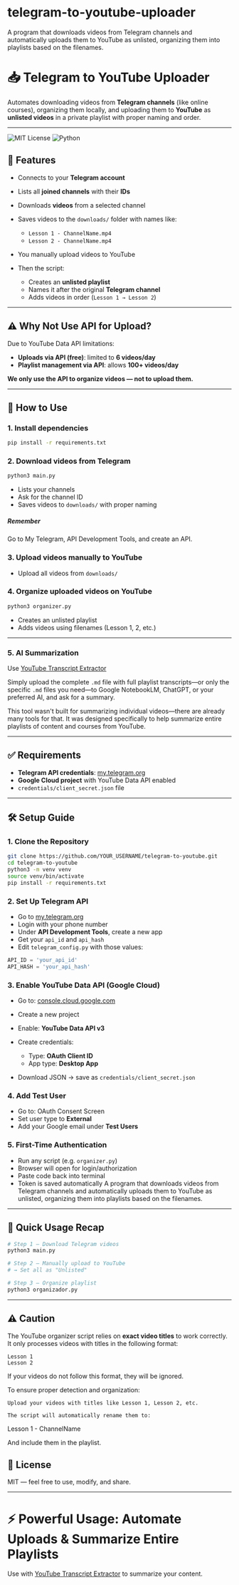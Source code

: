 # telegram-to-youtube-uploader
A program that downloads videos from Telegram channels and automatically uploads them to YouTube as unlisted, organizing them into playlists based on the filenames.

# 📥 Telegram to YouTube Uploader

Automates downloading videos from **Telegram channels** (like online courses), organizing them locally, and uploading them to **YouTube** as **unlisted videos** in a private playlist with proper naming and order.

---
![MIT License](https://img.shields.io/badge/license-MIT-green)
![Python](https://img.shields.io/badge/python-3.10+-blue)


## 🔧 Features

* Connects to your **Telegram account**
* Lists all **joined channels** with their **IDs**
* Downloads **videos** from a selected channel
* Saves videos to the `downloads/` folder with names like:

  * `Lesson 1 - ChannelName.mp4`
  * `Lesson 2 - ChannelName.mp4`
* You manually upload videos to YouTube
* Then the script:

  * Creates an **unlisted playlist**
  * Names it after the original **Telegram channel**
  * Adds videos in order (`Lesson 1 → Lesson 2`)

---

## ⚠️ Why Not Use API for Upload?

Due to YouTube Data API limitations:

* **Uploads via API (free)**: limited to **6 videos/day**
* **Playlist management via API**: allows **100+ videos/day**

**We only use the API to organize videos — not to upload them.**

---

## 🚀 How to Use

### 1. Install dependencies

```bash
pip install -r requirements.txt
```

### 2. Download videos from Telegram

```bash
python3 main.py
```

* Lists your channels
* Ask for the channel ID
* Saves videos to `downloads/` with proper naming

##### Remember
Go to My Telegram, API Development Tools, and create an API.


### 3. Upload videos manually to YouTube

* Upload all videos from `downloads/`

### 4. Organize uploaded videos on YouTube

```bash
python3 organizer.py
```

* Creates an unlisted playlist
* Adds videos using filenames (Lesson 1, 2, etc.)

---

### 5. AI Summarization

Use [YouTube Transcript Extractor](https://github.com/yiApollo/YouTube-Transcript-Extractor-Auto-Whisper-Fallback)

Simply upload the complete `.md` file with full playlist transcripts—or only the specific `.md` files you need—to Google NotebookLM, ChatGPT, or your preferred AI, and ask for a summary.

This tool wasn't built for summarizing individual videos—there are already many tools for that. It was designed specifically to help summarize entire playlists of content and courses from YouTube.


---

## ✅ Requirements

* **Telegram API credentials**: [my.telegram.org](https://my.telegram.org)
* **Google Cloud project** with YouTube Data API enabled
* `credentials/client_secret.json` file

---

## 🛠️ Setup Guide

### 1. Clone the Repository

```bash
git clone https://github.com/YOUR_USERNAME/telegram-to-youtube.git
cd telegram-to-youtube
python3 -m venv venv
source venv/bin/activate
pip install -r requirements.txt
```

### 2. Set Up Telegram API

* Go to [my.telegram.org](https://my.telegram.org)
* Login with your phone number
* Under **API Development Tools**, create a new app
* Get your `api_id` and `api_hash`
* Edit `telegram_config.py` with those values:

```python
API_ID = 'your_api_id'
API_HASH = 'your_api_hash'
```

### 3. Enable YouTube Data API (Google Cloud)

* Go to: [console.cloud.google.com](https://console.cloud.google.com)
* Create a new project
* Enable: **YouTube Data API v3**
* Create credentials:

  * Type: **OAuth Client ID**
  * App type: **Desktop App**
* Download JSON → save as `credentials/client_secret.json`

### 4. Add Test User

* Go to: OAuth Consent Screen
* Set user type to **External**
* Add your Google email under **Test Users**

### 5. First-Time Authentication

* Run any script (e.g. `organizer.py`)
* Browser will open for login/authorization
* Paste code back into terminal
* Token is saved automatically
A program that downloads videos from Telegram channels and automatically uploads them to YouTube as unlisted, organizing them into playlists based on the filenames.

---

## 📌 Quick Usage Recap

```bash
# Step 1 – Download Telegram videos
python3 main.py

# Step 2 – Manually upload to YouTube
# → Set all as "Unlisted"

# Step 3 – Organize playlist
python3 organizador.py
```
---

## ⚠️ Caution

The YouTube organizer script relies on **exact video titles** to work correctly. It only processes videos with titles in the following format:

```text
Lesson 1
Lesson 2
```

If your videos do not follow this format, they will be ignored.

To ensure proper detection and organization:

    Upload your videos with titles like Lesson 1, Lesson 2, etc.

    The script will automatically rename them to:

Lesson 1 - ChannelName

And include them in the playlist.


## 📜 License
MIT — feel free to use, modify, and share.

---

# ⚡ Powerful Usage: Automate Uploads & Summarize Entire Playlists

Use with [YouTube Transcript Extractor](https://github.com/yiApollo/YouTube-Transcript-Extractor-Auto-Whisper-Fallback)
to summarize your content.
